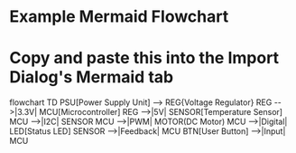 # Example Mermaid Flowchart
# Copy and paste this into the Import Dialog's Mermaid tab

flowchart TD
    PSU[Power Supply Unit] --> REG{Voltage Regulator}
    REG -->|3.3V| MCU[Microcontroller]
    REG -->|5V| SENSOR[Temperature Sensor]
    MCU -->|I2C| SENSOR
    MCU -->|PWM| MOTOR(DC Motor)
    MCU -->|Digital| LED[Status LED]
    SENSOR -->|Feedback| MCU
    BTN[User Button] -->|Input| MCU